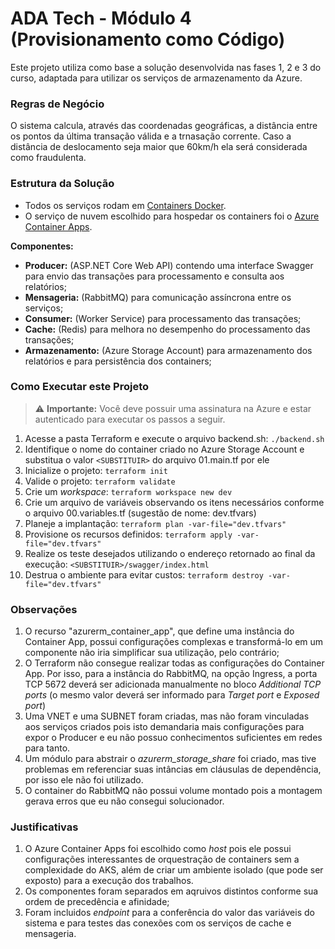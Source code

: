 # ADA Tech - Módulo 4 (Provisionamento como Código)

Este projeto utiliza como base a solução desenvolvida nas fases 1, 2 e 3 do curso, adaptada para utilizar os serviços de armazenamento da Azure.

### Regras de Negócio
O sistema calcula, através das coordenadas geográficas, a distância entre os pontos da última transação válida e a trnasação corrente. Caso a distância de deslocamento seja maior que 60km/h ela será considerada como fraudulenta.

### Estrutura da Solução
- Todos os serviços rodam em <u>Containers Docker</u>.
- O serviço de nuvem escolhido para hospedar os containers foi o <u>Azure Container Apps</u>.

**Componentes:**
- **Producer:** (ASP.NET Core Web API) contendo uma interface Swagger para envio das transações para processamento e consulta aos relatórios;
- **Mensageria:** (RabbitMQ) para comunicação assíncrona entre os serviços;
- **Consumer:** (Worker Service) para processamento das transações;
- **Cache:** (Redis) para melhora no desempenho do processamento das transações;
- **Armazenamento:** (Azure Storage Account) para armazenamento dos relatórios e para persistência dos containers;

### Como Executar este Projeto
> :warning: **Importante:** Você deve possuir uma assinatura na Azure e estar autenticado para executar os passos a seguir.

1. Acesse a pasta Terraform e execute o arquivo backend.sh: ` ./backend.sh `
2. Identifique o nome do container criado no Azure Storage Account e substitua o valor ` <SUBSTITUIR> ` do arquivo 01.main.tf por ele
3. Inicialize o projeto: ` terraform init `
4. Valide o projeto: ` terraform validate `
5. Crie um *workspace*: ` terraform workspace new dev `
6. Crie um arquivo de variáveis observando os itens necessários conforme o arquivo 00.variables.tf (sugestão de nome: dev.tfvars)
7. Planeje a implantação: ` terraform plan -var-file="dev.tfvars" `
8. Provisione os recursos definidos: ` terraform apply -var-file="dev.tfvars" `
9. Realize os teste desejados utilizando o endereço retornado ao final da execução: ` <SUBSTITUIR>/swagger/index.html `
10. Destrua o ambiente para evitar custos: ` terraform destroy -var-file="dev.tfvars" `

### Observações
1. O recurso "azurerm_container_app", que define uma instância do Container App, possui configurações complexas e transformá-lo em um componente não iria simplificar sua utilização, pelo contrário;
2. O Terraform não consegue realizar todas as configurações do Container App. Por isso, para a instância do RabbitMQ, na opção Ingress, a porta TCP 5672 deverá ser adicionada manualmente no bloco *Additional TCP ports* (o mesmo valor deverá ser informado para *Target port* e *Exposed port*)
3. Uma VNET e uma SUBNET foram criadas, mas não foram vinculadas aos serviços criados pois isto demandaria mais configurações para expor o Producer e eu não possuo conhecimentos suficientes em redes para tanto.
4. Um módulo para abstrair o *azurerm_storage_share* foi criado, mas tive problemas em referenciar suas intâncias em cláusulas de dependência, por isso ele não foi utilizado.
5. O container do RabbitMQ não possui volume montado pois a montagem gerava erros que eu não consegui solucionador.

### Justificativas
1. O Azure Container Apps foi escolhido como *host* pois ele possui configurações interessantes de orquestração de containers sem a complexidade do AKS, além de criar um ambiente isolado (que pode ser exposto) para a execução dos trabalhos.
2. Os componentes foram separados em aqruivos distintos conforme sua ordem de precedência e afinidade;
3. Foram incluidos *endpoint* para a conferência do valor das variáveis do sistema e para testes das conexões com os serviços de cache e mensageria.
